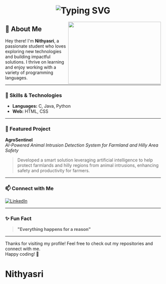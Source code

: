 <h1 align="center">
  <img src="https://readme-typing-svg.demolab.com?font=Fira+Code&size=25&pause=1000&center=true&vCenter=true&color=FF69B4&width=435&lines=Hi+there%2C+I'm+Nithyasri+%F0%9F%92%8C;Student+%7C+Tech+Explorer" alt="Typing SVG" />
</h1>

<img align="right" width="300" height="200" src="https://media.giphy.com/media/L8K62iTDkzGX6/giphy.gif">

## 👋 About Me

Hey there! I'm **Nithyasri**, a passionate student who loves exploring new technologies and building impactful solutions. I thrive on learning and enjoy working with a variety of programming languages.

---

### 🚀 Skills & Technologies
- **Languages:** C, Java, Python
- **Web:** HTML, CSS

---

### 🌟 Featured Project

**AgroSentinel**  
*AI-Powered Animal Intrusion Detection System for Farmland and Hilly Area Safety*

> Developed a smart solution leveraging artificial intelligence to help protect farmlands and hilly regions from animal intrusions, enhancing safety and productivity for farmers.

---

### 📫 Connect with Me

[![LinkedIn](https://img.shields.io/badge/LinkedIn-blue?logo=linkedin&logoColor=white)](https://www.linkedin.com/in/nithya-sri-1715b2293/)

---

### ✨ Fun Fact

> **"Everything happens for a reason"**

---

Thanks for visiting my profile! Feel free to check out my repositories and connect with me.  
Happy coding! 🚀
# Nithyasri
